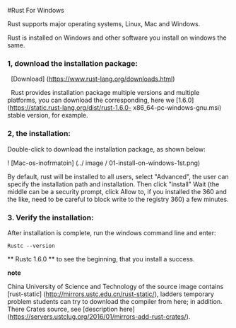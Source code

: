 #Rust For Windows

Rust supports major operating systems, Linux, Mac and Windows.

Rust is installed on Windows and other software you install on windows the same.

### 1, download the installation package:

  [Download] (https://www.rust-lang.org/downloads.html)

  Rust provides installation package multiple versions and multiple platforms, you can download the corresponding, here we [1.6.0] (https://static.rust-lang.org/dist/rust-1.6.0- x86_64-pc-windows-gnu.msi) stable version, for example.

### 2, the installation:
Double-click to download the installation package, as shown below:

! [Mac-os-inofrmatoin] (../ image / 01-install-on-windows-1st.png)

By default, rust will be installed to all users, select "Advanced", the user can specify the installation path and installation. Then click "install" Wait (the middle can be a security prompt, click Allow to, if you installed the 360 ​​and the like, need to be careful to block write to the registry 360) a few minutes.

### 3. Verify the installation:

After installation is complete, run the windows command line and enter:

`Rustc --version`

** Rustc 1.6.0 ** to see the beginning, that you install a success.

**note**

China University of Science and Technology of the source image contains [rust-static] (http://mirrors.ustc.edu.cn/rust-static/), ladders temporary problem students can try to download the compiler from here; in addition. There Crates source, see [description here] (https://servers.ustclug.org/2016/01/mirrors-add-rust-crates/).
